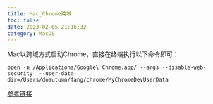 ```yaml
---
title: Mac_Chrome跨域
toc: false
date: 2023-02-05 21:16:32
category: MacOS
---
```

Mac以跨域方式启动Chrome，直接在终端执行以下命令即可：
```
open -n /Applications/Google\ Chrome.app/ --args --disable-web-security  --user-data-dir=/Users/doautumn/fang/chrome/MyChromeDevUserData
```
[参考链接](https://www.cnblogs.com/dxzg/p/9707639.html)
